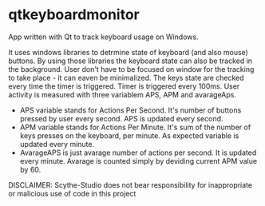 # qtkeyboardmonitor
App written with Qt to track keyboard usage on Windows.

It uses windows libraries to detrmine state of keyboard (and also mouse) buttons.
By using those libraries the keyboard state can also be tracked in the background.
User don't have to be focused on window for the tracking to take place - it can eaven be minimalized.
The keys state are checked every time the timer is triggered. Timer is triggered every 100ms.
User activity is measured with three variablem APS, APM and avarageAps.

- APS variable stands for Actions Per Second. It's number of buttons pressed by user every second. APS is updated every second.
- APM variable stands for Actions Per Minute. It's sum of the number of keys presses on the keyboard, per minute. As expected variable is updated every minute.
- AvarageAPS is just avarage number of actions per second. It is updated every minute. Avarage is counted simply by deviding current APM value by 60.
 
 DISCLAIMER: Scythe-Studio does not bear responsibility for inappropriate or malicious use of code in this project
